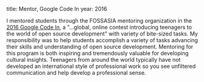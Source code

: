 title: Mentor, Google Code In
year: 2016

I mentored students through the FOSSASIA mentoring organization in the [2016 Google Code In](https://codein.withgoogle.com/), a "...global, online contest introducing teenagers to the world of open source development" with variety of bite-sized tasks. My responsibility was to help students accomplish a variety of tasks advancing their skills and understanding of open source development. Mentoring for this program is both inspiring and tremendously valuable for developing cultural insights. Teenagers from around the world typically have not developed an international style of professional work so you see unfiltered communication and help develop a professional sense.

